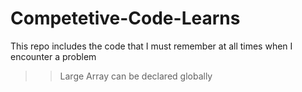 # Competetive-Code-Learns
This repo includes the code that I must remember at all times when I encounter a problem

>>Large Array can be declared globally
